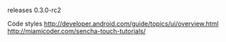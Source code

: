 releases 0.3.0-rc2

Code styles
http://developer.android.com/guide/topics/ui/overview.html
http://miamicoder.com/sencha-touch-tutorials/